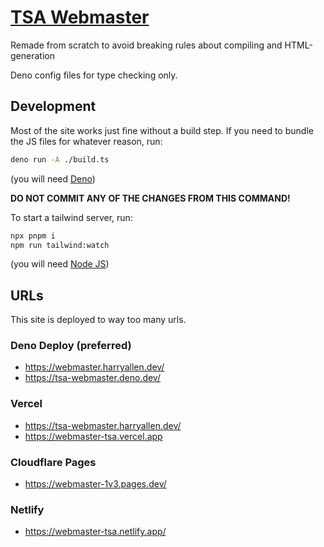 # [TSA Webmaster](https://tsa-webmaster.deno.dev/)

Remade from scratch to avoid breaking rules about compiling and HTML-generation

Deno config files for type checking only.

## Development

Most of the site works just fine without a build step. If you need to bundle the JS files for whatever reason, run:
```sh
deno run -A ./build.ts
```

(you will need [Deno](https://deno.land))

**DO NOT COMMIT ANY OF THE CHANGES FROM THIS COMMAND!**

To start a tailwind server, run:
```sh
npx pnpm i
npm run tailwind:watch
```

(you will need [Node JS](https://nodejs.org))

## URLs

This site is deployed to way too many urls.

### Deno Deploy (preferred)

- https://webmaster.harryallen.dev/
- https://tsa-webmaster.deno.dev/

### Vercel

- https://tsa-webmaster.harryallen.dev/
- https://webmaster-tsa.vercel.app

### Cloudflare Pages

- https://webmaster-1v3.pages.dev/

### Netlify

- https://webmaster-tsa.netlify.app/
